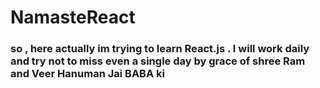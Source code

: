 # NamasteReact 
### so , here actually im trying to learn React.js . I will work daily and try not to miss even a single day by grace of shree Ram and Veer Hanuman Jai BABA ki 